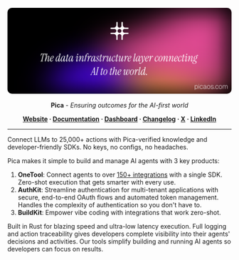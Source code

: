 <p align="center">
  <a href="https://picaos.com">
    <img alt="Pica Logo" src="./images/header.svg" style="border-radius: 10px;">
  </a>
</p>

<p align="center"><b>Pica</b> - <i>Ensuring outcomes for the AI-first world</i></p>

<p align="center">
  <b>
    <a href="https://www.picaos.com">Website</a>
    ·
    <a href="https://docs.picaos.com">Documentation</a>
    ·
    <a href="https://app.picaos.com">Dashboard</a>
    ·
    <a href="https://docs.picaos.com/changelog">Changelog</a>
    ·
    <a href="https://x.com/picahq">X</a>
    ·
    <a href="https://www.linkedin.com/company/picahq">LinkedIn</a>
  </b>
</p>

---

Connect LLMs to 25,000+ actions with Pica-verified knowledge and developer-friendly SDKs. No keys, no configs, no headaches.

Pica makes it simple to build and manage AI agents with 3 key products:
1. **OneTool**: Connect agents to over [150+ integrations](https://picaos.com/integrations) with a single SDK. Zero-shot execution that gets smarter with every use.
2. **AuthKit**: Streamline authentication for multi-tenant applications with secure, end-to-end OAuth flows and automated token management. Handles the complexity of authentication so you don't have to.
3. **BuildKit**: Empower vibe coding with integrations that work zero-shot.

Built in Rust for blazing speed and ultra-low latency execution. Full logging and action traceability gives developers complete visibility into their agents' decisions and activities. Our tools simplify building and running AI agents so developers can focus on results.